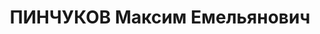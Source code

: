 ---
title: ПИНЧУКОВ Максим Емельянович
description: 'Род. в 1902, Красноярский кр., Ужурский р-н, д. Лопатка, обр.: начальное.
  Проживал: Красноярский кр., Ужурский р-н, д. Лопатка. Работал в колхозе "Власть
  труда".

  Арестован 11.10.1936. Обв. по ст. 58-8, 58-10, 58-11 УК РСФСР. Приговор: ВК ВС СССР,
  ОСО НКВД СССР**, 21.04.1937 – 8 лет ИТЛ.

  Реабилитирован ВК ВС СССР 26.10.1957'
---